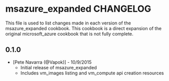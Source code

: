msazure_expanded CHANGELOG
==================================

This file is used to list changes made in each version of the msazure_expanded cookbook. This cookbook is a direct expansion of the original microsoft_azure cookbook that is not fully complete.

0.1.0
-----
- [Pete Navarra (@Vapok)] - 10/9/2015
	- Initial release of msazure_expanded
	- Includes vm_images listing and vm_compute api creation resources